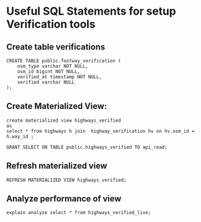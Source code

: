 # Useful SQL Statements for setup Verification tools

## Create table verifications
```postgresql
CREATE TABLE public.footway_verification (
	osm_type varchar NOT NULL,
	osm_id bigint NOT NULL,
	verified_at timestamp NOT NULL,
	verified varchar NULL
);
```


## Create Materialized View:
```postgresql
create materialized view highways_verified
as
select * from highways h join  highway_verification hv on hv.osm_id = h.way_id ;

GRANT SELECT ON TABLE public.highways_verified TO api_read;
```

## Refresh materialized view
```postgresql
REFRESH MATERIALIZED VIEW highways_verified;
```

## Analyze performance of view
```postgresql
explain analyze select * from highways_verified_live;
```

